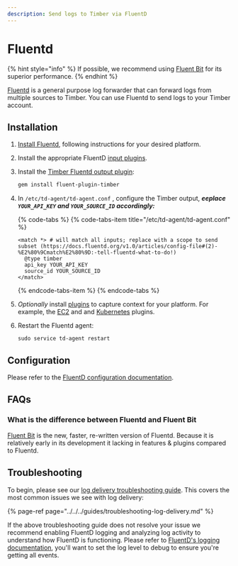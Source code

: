 ```yaml
---
description: Send logs to Timber via FluentD
---
```


# Fluentd

{% hint style="info" %}
If possible, we recommend using [Fluent Bit](../fluent-bit.md) for its superior performance.
{% endhint %}

[Fluentd](https://www.fluentd.org/) is a general purpose log forwarder that can forward logs from multiple sources to Timber. You can use Fluentd to send logs to your Timber account.

## Installation

1. [Install Fluentd](https://docs.fluentd.org/v1.0/categories/installation), following instructions for your desired platform.
2. Install the appropriate FluentD [input plugins](https://docs.fluentd.org/v1.0/articles/input-plugin-overview#list-of-input-plugins).
3. Install the [Timber Fluentd output plugin](https://github.com/timberio/fluent-plugin-timber):  


   ```bash
   gem install fluent-plugin-timber
   ```

4. In `/etc/td-agent/td-agent.conf` , configure the Timber output, _**eeplace `YOUR_API_KEY` and `YOUR_SOURCE_ID` accordingly:**_



   {% code-tabs %}
   {% code-tabs-item title="/etc/td-agent/td-agent.conf" %}
   ```markup
   <match *> # will match all inputs; replace with a scope to send subset (https://docs.fluentd.org/v1.0/articles/config-file#(2)-%E2%80%9Cmatch%E2%80%9D:-tell-fluentd-what-to-do!)
     @type timber
     api_key YOUR_API_KEY
     source_id YOUR_SOURCE_ID
   </match>
   ```
   {% endcode-tabs-item %}
   {% endcode-tabs %}

5. _Optionally_ install [plugins](https://www.fluentd.org/plugins) to capture context for your platform. For example, the [EC2](https://github.com/takus/fluent-plugin-ec2-metadata) and and [Kubernetes](https://github.com/fabric8io/fluent-plugin-kubernetes_metadata_filter) plugins.
6. Restart the Fluentd agent:  


   ```text
   sudo service td-agent restart
   ```

## Configuration

Please refer to the [FluentD configuration documentation](https://docs.fluentd.org/v0.12/articles/config-file).

## FAQs

### What is the difference between Fluentd and Fluent Bit

[Fluent Bit](../fluent-bit.md) is the new, faster, re-written version of Fluentd. Because it is relatively early in its development it lacking in features & plugins compared to Fluentd.

## Troubleshooting

To begin, please see our [log delivery troubleshooting guide](../../../guides/troubleshooting-log-delivery.md). This covers the most common issues we see with log delivery:

{% page-ref page="../../../guides/troubleshooting-log-delivery.md" %}

If the above troubleshooting guide does not resolve your issue we recommend enabling FluentD logging and analyzing log activity to understand how FluentD is functioning. Please refer to [FluentD's logging documentation](https://docs.fluentd.org/v1.0/articles/logging), you'll want to set the log level to debug to ensure you're getting all events.

